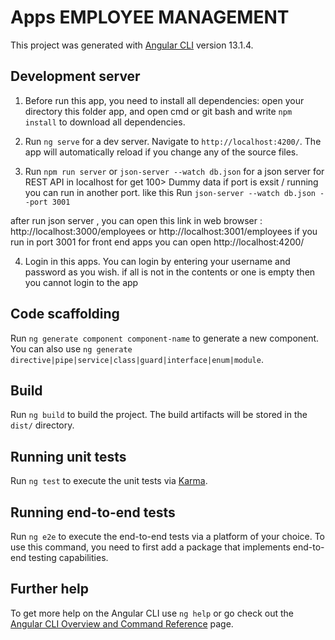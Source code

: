 # Apps EMPLOYEE MANAGEMENT

This project was generated with [Angular CLI](https://github.com/angular/angular-cli) version 13.1.4.

## Development server

1. Before run this app, you need to install all dependencies:
   open your directory this folder app, and open cmd or git bash and write `npm install` to download all dependencies.

2. Run `ng serve` for a dev server. Navigate to `http://localhost:4200/`. The app will automatically reload if you change any of the source files.

3. Run  `npm run server` or `json-server --watch db.json` for a json server for REST API in localhost for get 100> Dummy data
if port is exsit / running you can run in another port. like this
Run `json-server --watch db.json --port 3001`

after run json server , you can open this link in web browser : http://localhost:3000/employees or http://localhost:3001/employees if you run in port 3001
for front end apps you can open http://localhost:4200/

4. Login in this apps.
You can login by entering your username and password as you wish.
if all is not in the contents or one is empty then you cannot login to the app

## Code scaffolding

Run `ng generate component component-name` to generate a new component. You can also use `ng generate directive|pipe|service|class|guard|interface|enum|module`.

## Build

Run `ng build` to build the project. The build artifacts will be stored in the `dist/` directory.

## Running unit tests

Run `ng test` to execute the unit tests via [Karma](https://karma-runner.github.io).

## Running end-to-end tests

Run `ng e2e` to execute the end-to-end tests via a platform of your choice. To use this command, you need to first add a package that implements end-to-end testing capabilities.

## Further help

To get more help on the Angular CLI use `ng help` or go check out the [Angular CLI Overview and Command Reference](https://angular.io/cli) page.
